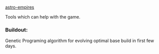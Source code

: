 [astro-empires][1]

Tools which can help with the game.


### Buildout:
Genetic Programing algorithm for evolving optimal base build in first few days.


[1]: https://www.astroempires.com
